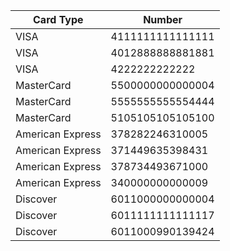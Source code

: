 | Card Type        | Number           |
| ---------------- | ---------------- |
| VISA             | 4111111111111111 |
| VISA             | 4012888888881881 |
| VISA             | 4222222222222    |
| MasterCard       | 5500000000000004 |
| MasterCard       | 5555555555554444 |
| MasterCard       | 5105105105105100 |
| American Express | 378282246310005  |
| American Express | 371449635398431  |
| American Express | 378734493671000  |
| American Express | 340000000000009  |
| Discover         | 6011000000000004 |
| Discover         | 6011111111111117 |
| Discover         | 6011000990139424 |
